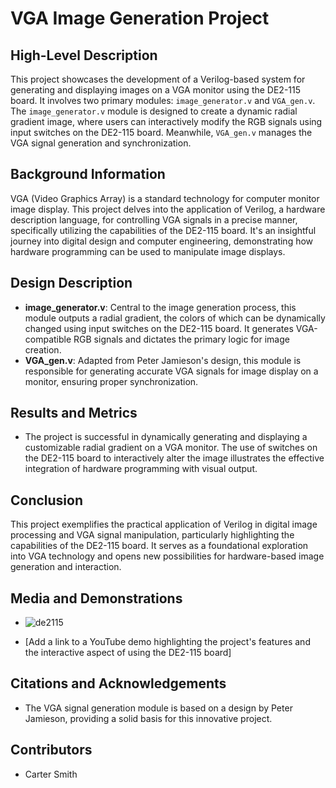 # VGA Image Generation Project

## High-Level Description
This project showcases the development of a Verilog-based system for generating and displaying images on a VGA monitor using the DE2-115 board. It involves two primary modules: `image_generator.v` and `VGA_gen.v`. The `image_generator.v` module is designed to create a dynamic radial gradient image, where users can interactively modify the RGB signals using input switches on the DE2-115 board. Meanwhile, `VGA_gen.v` manages the VGA signal generation and synchronization.

## Background Information
VGA (Video Graphics Array) is a standard technology for computer monitor image display. This project delves into the application of Verilog, a hardware description language, for controlling VGA signals in a precise manner, specifically utilizing the capabilities of the DE2-115 board. It's an insightful journey into digital design and computer engineering, demonstrating how hardware programming can be used to manipulate image displays.

## Design Description
- **image_generator.v**: Central to the image generation process, this module outputs a radial gradient, the colors of which can be dynamically changed using input switches on the DE2-115 board. It generates VGA-compatible RGB signals and dictates the primary logic for image creation.
- **VGA_gen.v**: Adapted from Peter Jamieson's design, this module is responsible for generating accurate VGA signals for image display on a monitor, ensuring proper synchronization.

## Results and Metrics
- The project is successful in dynamically generating and displaying a customizable radial gradient on a VGA monitor. The use of switches on the DE2-115 board to interactively alter the image illustrates the effective integration of hardware programming with visual output.

## Conclusion
This project exemplifies the practical application of Verilog in digital image processing and VGA signal manipulation, particularly highlighting the capabilities of the DE2-115 board. It serves as a foundational exploration into VGA technology and opens new possibilities for hardware-based image generation and interaction.

## Media and Demonstrations
- ![de2115](https://github.com/smithcn9/ECE287FinalProject/assets/150873409/d3cd949b-5953-4fcf-b4cc-dde2b7dd8087)

- [Add a link to a YouTube demo highlighting the project's features and the interactive aspect of using the DE2-115 board]

## Citations and Acknowledgements
- The VGA signal generation module is based on a design by Peter Jamieson, providing a solid basis for this innovative project.

## Contributors
- Carter Smith
